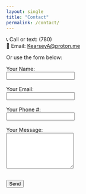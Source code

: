 ```yaml
---
layout: single
title: "Contact"
permalink: /contact/
---
```

📞 Call or text: (780)  
📧 Email: KearseyA@proton.me  

Or use the form below:


<!-- Contact Form -->
<form
  action="https://formspree.io/f/mjkenveo"
  method="POST"
>
  <label>
    Your Name:<br>
    <input type="text" name="name" required>
  </label><br><br>

  <label>
    Your Email:<br>
    <input type="email" name="_replyto" required>
  </label><br><br>

  <label>
    Your Phone #:<br>
    <input type="tel" name="phone">
  </label><br><br>

  <label>
    Your Message:<br>
    <textarea name="message" rows="6" required></textarea>
  </label><br><br>

  <!-- optional redirect after submit -->
  <input type="hidden" name="_redirect" value="https://techyeg.com/thanks/">

  <button type="submit">Send</button>
</form>

